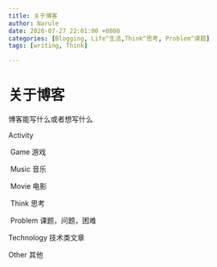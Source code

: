 ```yaml
---
title: 关于博客
author: Narule
date: 2020-07-27 22:01:00 +0800
categories: [Blogging, Life^生活,Think^思考, Problem^课题]
tags: [writing, Think]

---
```




# 关于博客

博客能写什么或者想写什么



Activity

​	Game 游戏

​	Music 音乐

​	Movie 电影

​	Think 思考

​			Problem 课题，问题，困难

Technology  技术类文章

Other  其他

